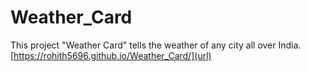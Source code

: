 # Weather_Card
This project "Weather Card" tells the weather of any city all over India.
[https://rohith5696.github.io/Weather_Card/](url)

